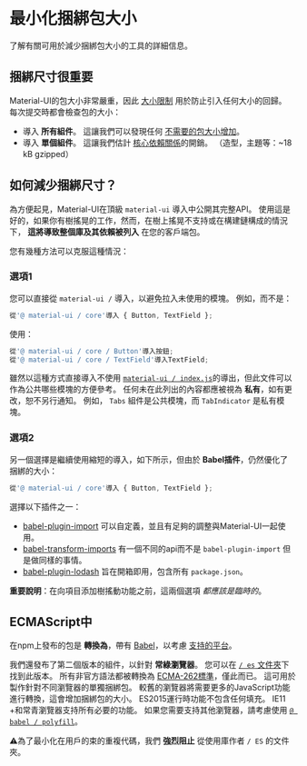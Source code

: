 # 最小化捆綁包大小

<p class="description">了解有關可用於減少捆綁包大小的工具的詳細信息。</p>

## 捆綁尺寸很重要

Material-UI的包大小非常嚴重，因此 [大小限制](https://github.com/ai/size-limit) 用於防止引入任何大小的回歸。 每次提交時都會檢查包的大小：

- 導入 **所有組件**。 這讓我們可以發現任何 [不需要的包大小增加](https://github.com/mui-org/material-ui/blob/master/.size-limit.js#L30)。
- 導入 **單個組件**。 這讓我們估計 [核心依賴關係](https://github.com/mui-org/material-ui/blob/master/.size-limit.js#L24)的開銷。 （造型，主題等：~18 kB gzipped）

## 如何減少捆綁尺寸？

為方便起見，Material-UI在頂級 `material-ui` 導入中公開其完整API。 使用這是好的，如果你有樹搖晃的工作，然而，在樹上搖晃不支持或在構建鏈構成的情況下， **這將導致整個庫及其依賴被列入** 在您的客戶端包。

您有幾種方法可以克服這種情況：

### 選項1

您可以直接從 `material-ui /` 導入，以避免拉入未使用的模塊。 例如，而不是：

```js
從'@ material-ui / core'導入 { Button, TextField };
```

使用：

```js
從'@ material-ui / core / Button'導入按鈕;
從'@ material-ui / core / TextField'導入TextField;
```

雖然以這種方式直接導入不使用 [`material-ui / index.js`](https://github.com/mui-org/material-ui/blob/master/packages/material-ui/src/index.js)的導出，但此文件可以作為公共哪些模塊的方便參考。 任何未在此列出的內容都應被視為 **私有**，如有更改，恕不另行通知。 例如， `Tabs` 組件是公共模塊，而 `TabIndicator` 是私有模塊。

### 選項2

另一個選擇是繼續使用縮短的導入，如下所示，但由於 **Babel插件**，仍然優化了捆綁的大小：

```js
從'@ material-ui / core'導入 { Button, TextField };
```

選擇以下插件之一：

- [babel-plugin-import](https://github.com/ant-design/babel-plugin-import) 可以自定義，並且有足夠的調整與Material-UI一起使用。
- [babel-transform-imports](https://bitbucket.org/amctheatres/babel-transform-imports) 有一個不同的api而不是 `babel-plugin-import` 但是做同樣的事情。
- [babel-plugin-lodash](https://github.com/lodash/babel-plugin-lodash) 旨在開箱即用，包含所有 `package.json`。

**重要說明**：在向項目添加樹搖動功能之前，這兩個選項 *都應該是臨時的*。

## ECMAScript中

在npm上發布的包是 **轉換為**，帶有 [Babel](https://github.com/babel/babel)，以考慮 [支持的平台](/getting-started/supported-platforms/)。

我們還發布了第二個版本的組件，以針對 **常綠瀏覽器**。 您可以在 [`/ es` 文件夾](https://unpkg.com/@material-ui/core/es/)下找到此版本。 所有非官方語法都被轉換為 [ECMA-262標準](https://www.ecma-international.org/publications/standards/Ecma-262.htm)，僅此而已。 這可用於製作針對不同瀏覽器的單獨捆綁包。 較舊的瀏覽器將需要更多的JavaScript功能進行轉換，這會增加捆綁包的大小。 ES2015運行時功能不包含任何填充。 IE11 +和常青瀏覽器支持所有必要的功能。 如果您需要支持其他瀏覽器，請考慮使用 [`@ babel / polyfill`](https://www.npmjs.com/package/@babel/polyfill)。

⚠️為了最小化在用戶的束的重複代碼，我們 **強烈阻止** 從使用庫作者 `/ ES` 的文件夾。